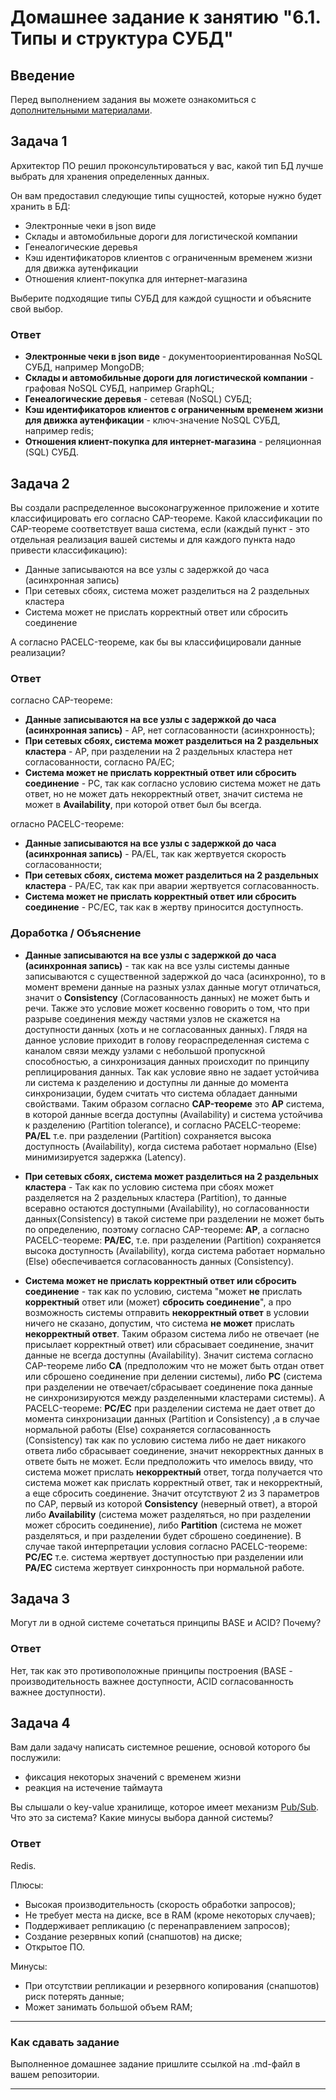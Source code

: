 # Домашнее задание к занятию "6.1. Типы и структура СУБД"

## Введение

Перед выполнением задания вы можете ознакомиться с 
[дополнительными материалами](https://github.com/netology-code/virt-homeworks/tree/master/additional/README.md).

## Задача 1

Архитектор ПО решил проконсультироваться у вас, какой тип БД 
лучше выбрать для хранения определенных данных.

Он вам предоставил следующие типы сущностей, которые нужно будет хранить в БД:

- Электронные чеки в json виде
- Склады и автомобильные дороги для логистической компании
- Генеалогические деревья
- Кэш идентификаторов клиентов с ограниченным временем жизни для движка аутенфикации
- Отношения клиент-покупка для интернет-магазина

Выберите подходящие типы СУБД для каждой сущности и объясните свой выбор.

### Ответ

- **Электронные чеки в json виде** - документоориентированная NoSQL СУБД, например MongoDB;
- **Склады и автомобильные дороги для логистической компании** - графовая NoSQL СУБД, например GraphQL;
- **Генеалогические деревья** - сетевая (NoSQL) СУБД;
- **Кэш идентификаторов клиентов с ограниченным временем жизни для движка аутенфикации** - ключ-значение NoSQL СУБД, например redis;
- **Отношения клиент-покупка для интернет-магазина** - реляционная (SQL) СУБД.

## Задача 2

Вы создали распределенное высоконагруженное приложение и хотите классифицировать его согласно 
CAP-теореме. Какой классификации по CAP-теореме соответствует ваша система, если 
(каждый пункт - это отдельная реализация вашей системы и для каждого пункта надо привести классификацию):

- Данные записываются на все узлы с задержкой до часа (асинхронная запись)
- При сетевых сбоях, система может разделиться на 2 раздельных кластера
- Система может не прислать корректный ответ или сбросить соединение

А согласно PACELC-теореме, как бы вы классифицировали данные реализации?

### Ответ

согласно CAP-теореме:

- **Данные записываются на все узлы с задержкой до часа (асинхронная запись)** - AP, нет согласованности (асинхронность);
- **При сетевых сбоях, система может разделиться на 2 раздельных кластера** - AP, при разделении на 2 раздельных кластера нет согласованности, согласно PA/EC;
- **Система может не прислать корректный ответ или сбросить соединение** - PC, так как согласно условию система может не дать ответ, но не может дать некорректный ответ, значит система не может в **Availability**, при которой ответ был бы всегда. 

огласно PACELC-теореме:

- **Данные записываются на все узлы с задержкой до часа (асинхронная запись)** - PA/EL, так как жертвуется скорость согласованности;
- **При сетевых сбоях, система может разделиться на 2 раздельных кластера** - PA/EC, так как при аварии жертвуется согласованность.
- **Система может не прислать корректный ответ или сбросить соединение** - PC/EC, так как в жертву приносится доступность.

### Доработка / Объяснение

- **Данные записываются на все узлы с задержкой до часа (асинхронная запись)** - так как на все узлы системы данные записываются с существенной задержкой до часа (асинхронно), то в момент времени данные на разных узлах данные могут отличаться, значит о **Consistency** (Согласованность данных) не может быть и речи. Также это условие может косвенно говорить о том, что при разрыве соединения между частями узлов не скажется на доступности данных (хоть и не согласованных данных). Глядя на данное условие приходит в голову геораспределенная система с каналом связи между узлами с небольшой пропускной способностью, а синхронизация данных происходит по принципу реплицирования данных. Так как условие явно не задает устойчива ли система к разделению и доступны ли данные до момента синхронизации, будем считать что система обладает данными свойствами. Таким образом согласно **CAP-теореме** это **AP** система, в которой данные всегда доступны (Availability) и система устойчива к разделению (Partition tolerance), и согласно PACELC-теореме: **PA/EL** т.е. при разделении (Partition) сохраняется высока доступность (Availability), когда система работает нормально (Else) минимизируется задержка (Latency).

- **При сетевых сбоях, система может разделиться на 2 раздельных кластера** - Так как по условию система при сбоях может разделяется на 2 раздельных кластера (Partition), то данные всеравно остаются доступными (Availability), но согласованности данных(Consistency) в такой системе при разделении не может быть по определению, поэтому согласно CAP-теореме: **AP**, а согласно PACELC-теореме: **PA/EC**, т.е. при разделении (Partition) сохраняется высока доступность (Availability), когда система работает нормально (Else) обеспечивается согласованность данных (Consistency).

- **Система может не прислать корректный ответ или сбросить соединение** - так как по условию, система "может **не** прислать **корректный** ответ или (может) **сбросить соединение**", а про возможность системы отправить **некорректный ответ** в условии ничего не сказано, допустим, что система **не может** прислать **некорректный ответ**. Таким образом система либо не отвечает (не присылает корректный ответ) или сбрасывает соединение, значит данные не всегда доступны (Availability). Значит система согласно CAP-теореме либо **CA** (предположим что не может быть отдан ответ или сброшено соединение при делении системы), либо **PC** (система при разделении не отвечает/сбрасывает соединение пока данные не синхронизируются между разделенными кластерами системы). А PACELC-теореме: **PC/EC** при разделении система не дает ответ до момента синхронизации данных (Partition и Consistency) ,а в случае нормальной работы (Else) сохраняется согласованность (Consistency) так как по условию система либо не дает никакого ответа либо сбрасывает соединение, значит некорректных данных в ответе быть не может. Если предположить что имелось ввиду, что система может прислать **некорректный** ответ, тогда получается что система может как прислать корректный ответ, так и некорректный, а еще сбросить соединение. Значит отсутствуют 2 из 3 параметров по CAP, первый из которой **Consistency** (неверный ответ), а второй либо **Availability** (система может разделяться, но при разделении может сбросить соединение), либо **Partition** (система не может разделяться, и при разделении будет сброшено соединение). В случае такой интерпретации условия согласно PACELC-теореме: **PC/EC** т.е. система жертвует доступностью при разделении или **PA/EC** система жертвует синхронность при нормальной работе.


## Задача 3

Могут ли в одной системе сочетаться принципы BASE и ACID? Почему?

### Ответ

Нет, так как это противоположные принципы построения (BASE - производительность важнее доступности, ACID согласованность важнее доступности).

## Задача 4

Вам дали задачу написать системное решение, основой которого бы послужили:

- фиксация некоторых значений с временем жизни
- реакция на истечение таймаута

Вы слышали о key-value хранилище, которое имеет механизм [Pub/Sub](https://habr.com/ru/post/278237/). 
Что это за система? Какие минусы выбора данной системы?

### Ответ

Redis.

Плюсы:

- Высокая производительность (скорость обработки запросов);
- Не требует места на диске, все в RAM (кроме некоторых случаев);
- Поддерживает репликацию (с перенаправлением запросов);
- Создание резервных копий (снапшотов) на диске;
- Открытое ПО.

Минусы:

- При отсутствии репликации и резервного копирования (снапшотов) риск потерять данные;
- Может занимать большой объем RAM;

---

### Как cдавать задание

Выполненное домашнее задание пришлите ссылкой на .md-файл в вашем репозитории.

---